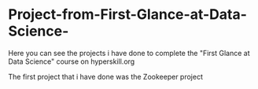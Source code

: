 # Project-from-First-Glance-at-Data-Science-
Here you can see the projects i have done to complete the "First Glance at Data Science" course on hyperskill.org

The first project that i have done was the Zookeeper project

